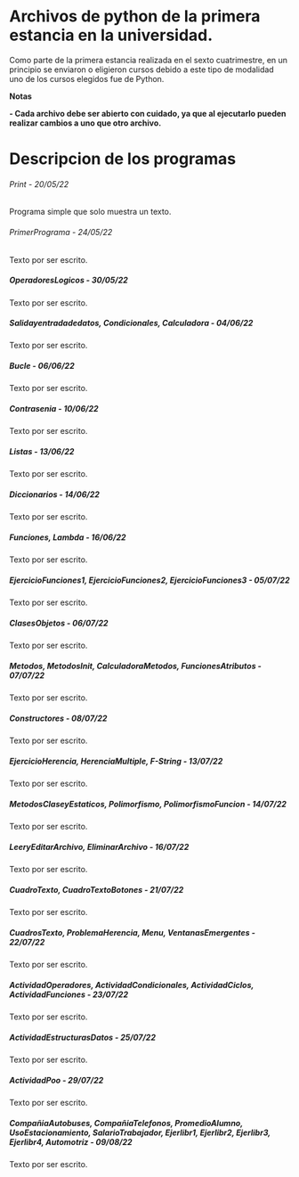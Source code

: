 # Archivos de python de la primera estancia en la universidad.

<!----Descripción---->
Como parte de la primera estancia realizada en el sexto cuatrimestre, en un principio se enviaron o eligieron cursos debido a este tipo de modalidad
uno de los cursos elegidos fue de Python.
<!----Separador de la descripción ---->

<!----Notas---->
**Notas**

**- Cada archivo debe ser abierto con cuidado, ya que al ejecutarlo pueden realizar cambios a uno que otro archivo.**
<!----Separador de las notas---->

<!----Directorio con descripcion de los programas---->
# Descripcion de los programas

###### Print - 20/05/22
Programa simple que solo muestra un texto.

###### PrimerPrograma - 24/05/22
Texto por ser escrito.

##### OperadoresLogicos - 30/05/22
Texto por ser escrito.

##### Salidayentradadedatos, Condicionales, Calculadora - 04/06/22
Texto por ser escrito.

##### Bucle - 06/06/22
Texto por ser escrito.

##### Contrasenia - 10/06/22
Texto por ser escrito.

##### Listas - 13/06/22
Texto por ser escrito.

##### Diccionarios - 14/06/22
Texto por ser escrito.

##### Funciones, Lambda - 16/06/22
Texto por ser escrito.

##### EjercicioFunciones1, EjercicioFunciones2, EjercicioFunciones3 - 05/07/22
Texto por ser escrito.

##### ClasesObjetos - 06/07/22
Texto por ser escrito.

##### Metodos, MetodosInit, CalculadoraMetodos, FuncionesAtributos - 07/07/22
Texto por ser escrito.

##### Constructores - 08/07/22
Texto por ser escrito.

##### EjercicioHerencia, HerenciaMultiple, F-String - 13/07/22
Texto por ser escrito.

##### MetodosClaseyEstaticos, Polimorfismo, PolimorfismoFuncion - 14/07/22
Texto por ser escrito.

##### LeeryEditarArchivo, EliminarArchivo - 16/07/22 
Texto por ser escrito.

##### CuadroTexto, CuadroTextoBotones - 21/07/22
Texto por ser escrito.

##### CuadrosTexto, ProblemaHerencia, Menu, VentanasEmergentes - 22/07/22
Texto por ser escrito.

##### ActividadOperadores, ActividadCondicionales, ActividadCiclos, ActividadFunciones - 23/07/22
Texto por ser escrito.

##### ActividadEstructurasDatos - 25/07/22
Texto por ser escrito.

##### ActividadPoo - 29/07/22
Texto por ser escrito.

##### CompañiaAutobuses, CompañiaTelefonos, PromedioAlumno, UsoEstacionamiento, SalarioTrabajador, Ejerlibr1, Ejerlibr2, Ejerlibr3, Ejerlibr4, Automotriz - 09/08/22
Texto por ser escrito.

<!----Separador del directorio con ubicación de archivos---->